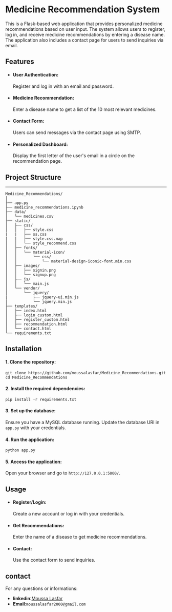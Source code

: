 # Medicine Recommendation System
This is a Flask-based web application that provides personalized medicine recommendations based on user input. The system allows users to register, log in, and receive medicine recommendations by entering a disease name. The application also includes a contact page for users to send inquiries via email.

## Features
- #### User Authentication:
  Register and log in with an email and password.
- #### Medicine Recommendation:
  Enter a disease name to get a list of the 10 most relevant medicines.
- #### Contact Form:
  Users can send messages via the contact page using SMTP.
- #### Personalized Dashboard:
  Display the first letter of the user's email in a circle on the recommendation page.
## Project Structure
__________________________________________________________________________________________
```
Medicine_Recommendations/
│
├── app.py
├── medicine_recommendations.ipynb
├── data/
│   └── medicines.csv
├── static/
│   ├── css/
│   │   ├── style.css
|   |   ├── ss.css
|   |   ├── style.css.map
│   │   └── style_recommend.css
│   ├── fonts/
│   │   └── material-icon/
│   │       └── css/
│   │           └── material-design-iconic-font.min.css
│   ├── images/
│   │   ├── signin.png
│   │   └── signup.png
│   ├── js/
│   │   └── main.js
│   └── vendor/
│       └── jquery/
|           ├── jquery-ui.min.js
│           └── jquery.min.js
├── templates/
│   ├── index.html
│   ├── login_custom.html
│   ├── register_custom.html
│   ├── recommendation.html
│   └── contact.html
└── requirements.txt
```
## Installation
#### 1. Clone the repository:
```
git clone https://github.com/moussalasfar/Medicine_Recommendations.git
cd Medicine_Recommendations
```
#### 2. Install the required dependencies:
```pip install -r requirements.txt```
#### 3. Set up the database:
Ensure you have a MySQL database running. Update the database URI in ```app.py``` with your credentials.
#### 4. Run the application:
```python app.py```
#### 5. Access the application:
Open your browser and go to ```http://127.0.0.1:5000/```.
## Usage
- #### Register/Login:
  Create a new account or log in with your credentials.
- #### Get Recommendations:
  Enter the name of a disease to get medicine recommendations.
- #### Contact:
  Use the contact form to send inquiries.
## contact
For any questions or informations:
- **linkedin**:<a href="www.linkedin.com/in/moussa-lasfar-423793196" target="_blank">Moussa Lasfar</a><br>
- **Email**:`moussalasfar2000@gmail.com`

